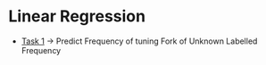 # Linear Regression

- [Task 1](./task1) -> Predict Frequency of tuning Fork of Unknown Labelled Frequency